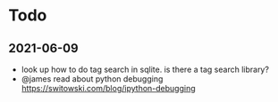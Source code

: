 # Todo

## 2021-06-09

- look up how to do tag search in sqlite. is there a tag search library?
- @james read about python debugging <https://switowski.com/blog/ipython-debugging>

